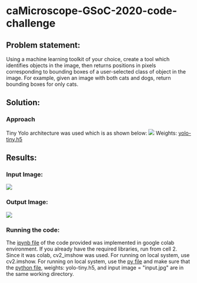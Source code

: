 # caMicroscope-GSoC-2020-code-challenge
<h2>Problem statement:</h2>
Using a machine learning toolkit of your choice, create a tool which identifies objects in the image, then returns positions in pixels corresponding to bounding boxes of a user-selected class of object in the image. For example, given an image with both cats and dogs, return bounding boxes for only cats.
<h2>Solution:</h2>
<h3>Approach</h3>
Tiny Yolo architecture was used which is as shown below:
<img src="https://github.com/Varun-22/caMicroscope-GSoC-2020-code-challenge/blob/master/images/Tinyyolo_architecture.png"></a>
Weights: <a href="https://github.com/OlafenwaMoses/ImageAI/releases/download/1.0/yolo-tiny.h5">yolo-tiny.h5</a>
<h2>Results:</h2>
<h3>Input Image:</h3>
<img src="https://github.com/Varun-22/caMicroscope-GSoC-2020-code-challenge/blob/master/images/input.jpg">
<h3>Output Image:</h3>
<img src="https://github.com/Varun-22/caMicroscope-GSoC-2020-code-challenge/blob/master/images/prediction_output.jpg">
<h3>Running the code:</h3>
The <a href="https://github.com/OlafenwaMoses/ImageAI/releases/download/1.0/yolo-tiny.h5">ipynb file</a> of the code provided was implemented in google colab environment. If you already have the required libraries, run from cell 2.
Since it was colab, cv2_imshow was used. For running on local system, use cv2.imshow.
For running on local system, use the <a href="https://github.com/OlafenwaMoses/ImageAI/releases/download/1.0/yolo-tiny.h5">py file</a> and make sure that the <a href="https://github.com/OlafenwaMoses/ImageAI/releases/download/1.0/yolo-tiny.h5">python file</a>, weights: yolo-tiny.h5, and input image = "input.jpg" are in the same working directory.
